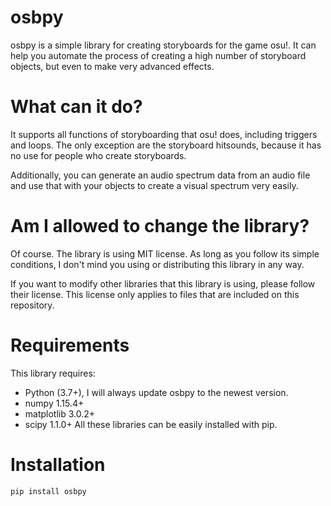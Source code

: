 # osbpy
osbpy is a simple library for creating storyboards for the game osu!. It can help you automate the process of creating a high number of storyboard objects, but even to make very advanced effects.
# What can it do?
It supports all functions of storyboarding that osu! does, including triggers and loops. The only exception are the storyboard hitsounds, because it has no use for people who create storyboards.

Additionally, you can generate an audio spectrum data from an audio file and use that with your objects to create a visual spectrum very easily.
# Am I allowed to change the library?
Of course. The library is using MIT license. As long as you follow its simple conditions, I don't mind you using or distributing this library in any way.

If you want to modify other libraries that this library is using, please follow their license. This license only applies to files that are included on this repository.
# Requirements
This library requires:
* Python (3.7+), I will always update osbpy to the newest version.
* numpy 1.15.4+
* matplotlib 3.0.2+
* scipy 1.1.0+
All these libraries can be easily installed with pip.

# Installation

```
pip install osbpy
```
